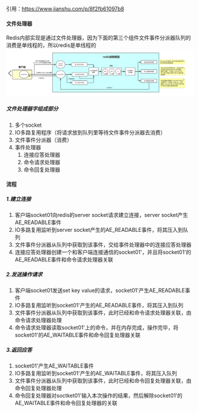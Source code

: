 引用：<https://www.jianshu.com/p/8f2fb61097b8>
#### 文件处理器
Redis内部实现是通过文件处理器，因为下面的第三个组件文件事件分派器队列的消费是单线程的，所以redis是单线程的  
<img src="../img/Redis进程模型.png" width = 600>

##### 文件处理器字组成部分
1. 多个socket
2. IO多路复用程序（将请求放到队列里等待文件事件分派器去消费）
3. 文件事件分派器（消费）
4. 事件处理器
   1. 连接应答处理器
   2. 命令请求处理器
   3. 命令回复处理器

#### 流程
##### 1.建立连接
1. 客户端socket01向redis的server socket请求建立连接，server socket产生AE_READABLE事件
2. IO多路复用监听到server socket产生的AE_READABLE事件，将其压入到队列
3. 文件事件分派器从队列中获取到该事件，交给事件处理器中的连接应答处理器
4. 连接应答处理器创建一个和客户端连接通信的socket01'，并且将socket01'的AE_READABLE事件和命令请求处理器关联

##### 2.发送操作请求
1. 客户端socket01发送set key value的请求，socket01'产生AE_READABLE事件
2. IO多路复用监听到socket01'产生的AE_READABLE事件，将其压入到队列
3. 文件事件分派器从队列中获取到该事件，此时已经和命令请求处理器关联，由命令请求处理器处理
4. 命令请求处理器读取socket01'上的命令，并在内存完成，操作完毕，将socket01'的AE_WAITABLE事件和命令回复处理器关联

##### 3.返回应答
1. socket01'产生AE_WAITABLE事件
2. IO多路复用监听到socket01'产生的AE_WAITABLE事件，将其压入队列
3. 文件事件分派器从队列中获取到该事件，此时已经和命令回复处理器关联，由命令回复处理器处理
4. 命令回复处理器对soctket01'输入本次操作的结果，然后解除socket01'的AE_WAITABLE事件和命令回复处理器的关联